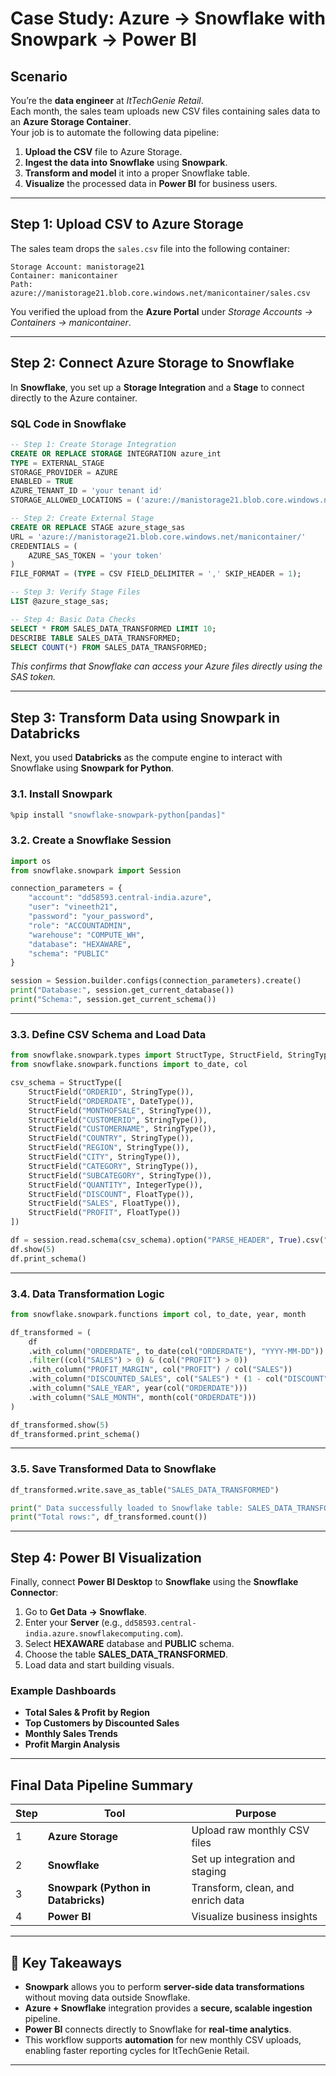 # Case Study: Azure → Snowflake with Snowpark → Power BI

##  Scenario

You’re the **data engineer** at *ItTechGenie Retail*.  
Each month, the sales team uploads new CSV files containing sales data to an **Azure Storage Container**.  
Your job is to automate the following data pipeline:

1. **Upload the CSV** file to Azure Storage.
2. **Ingest the data into Snowflake** using **Snowpark**.
3. **Transform and model** it into a proper Snowflake table.
4. **Visualize** the processed data in **Power BI** for business users.

---

##  Step 1: Upload CSV to Azure Storage

The sales team drops the `sales.csv` file into the following container:

```
Storage Account: manistorage21  
Container: manicontainer  
Path: azure://manistorage21.blob.core.windows.net/manicontainer/sales.csv
```

You verified the upload from the **Azure Portal** under *Storage Accounts → Containers → manicontainer*.

---

##  Step 2: Connect Azure Storage to Snowflake

In **Snowflake**, you set up a **Storage Integration** and a **Stage** to connect directly to the Azure container.

### SQL Code in Snowflake

```sql
-- Step 1: Create Storage Integration
CREATE OR REPLACE STORAGE INTEGRATION azure_int
TYPE = EXTERNAL_STAGE
STORAGE_PROVIDER = AZURE
ENABLED = TRUE
AZURE_TENANT_ID = 'your tenant id'
STORAGE_ALLOWED_LOCATIONS = ('azure://manistorage21.blob.core.windows.net/manicontainer/');

-- Step 2: Create External Stage
CREATE OR REPLACE STAGE azure_stage_sas
URL = 'azure://manistorage21.blob.core.windows.net/manicontainer/'
CREDENTIALS = (
    AZURE_SAS_TOKEN = 'your token'
)
FILE_FORMAT = (TYPE = CSV FIELD_DELIMITER = ',' SKIP_HEADER = 1);

-- Step 3: Verify Stage Files
LIST @azure_stage_sas;

-- Step 4: Basic Data Checks
SELECT * FROM SALES_DATA_TRANSFORMED LIMIT 10;
DESCRIBE TABLE SALES_DATA_TRANSFORMED;
SELECT COUNT(*) FROM SALES_DATA_TRANSFORMED;
```

 *This confirms that Snowflake can access your Azure files directly using the SAS token.*

---

##  Step 3: Transform Data using Snowpark in Databricks

Next, you used **Databricks** as the compute engine to interact with Snowflake using **Snowpark for Python**.

### 3.1. Install Snowpark

```bash
%pip install "snowflake-snowpark-python[pandas]"
```

### 3.2. Create a Snowflake Session

```python
import os
from snowflake.snowpark import Session

connection_parameters = {
    "account": "dd58593.central-india.azure",
    "user": "vineeth21",
    "password": "your_password",
    "role": "ACCOUNTADMIN",
    "warehouse": "COMPUTE_WH",
    "database": "HEXAWARE",
    "schema": "PUBLIC"
}

session = Session.builder.configs(connection_parameters).create()
print("Database:", session.get_current_database())
print("Schema:", session.get_current_schema())
```

---

### 3.3. Define CSV Schema and Load Data

```python
from snowflake.snowpark.types import StructType, StructField, StringType, IntegerType, FloatType, DateType
from snowflake.snowpark.functions import to_date, col

csv_schema = StructType([
    StructField("ORDERID", StringType()),
    StructField("ORDERDATE", DateType()),
    StructField("MONTHOFSALE", StringType()),
    StructField("CUSTOMERID", StringType()),
    StructField("CUSTOMERNAME", StringType()),
    StructField("COUNTRY", StringType()),
    StructField("REGION", StringType()),
    StructField("CITY", StringType()),
    StructField("CATEGORY", StringType()),
    StructField("SUBCATEGORY", StringType()),
    StructField("QUANTITY", IntegerType()),
    StructField("DISCOUNT", FloatType()),
    StructField("SALES", FloatType()),
    StructField("PROFIT", FloatType())
])

df = session.read.schema(csv_schema).option("PARSE_HEADER", True).csv("@azure_stage_sas/sales.csv")
df.show(5)
df.print_schema()
```

---

### 3.4. Data Transformation Logic

```python
from snowflake.snowpark.functions import col, to_date, year, month

df_transformed = (
    df
    .with_column("ORDERDATE", to_date(col("ORDERDATE"), "YYYY-MM-DD"))
    .filter((col("SALES") > 0) & (col("PROFIT") > 0))
    .with_column("PROFIT_MARGIN", col("PROFIT") / col("SALES"))
    .with_column("DISCOUNTED_SALES", col("SALES") * (1 - col("DISCOUNT")))
    .with_column("SALE_YEAR", year(col("ORDERDATE")))
    .with_column("SALE_MONTH", month(col("ORDERDATE")))
)

df_transformed.show(5)
df_transformed.print_schema()
```

---

### 3.5. Save Transformed Data to Snowflake

```python
df_transformed.write.save_as_table("SALES_DATA_TRANSFORMED")

print(" Data successfully loaded to Snowflake table: SALES_DATA_TRANSFORMED")
print("Total rows:", df_transformed.count())
```

---

##  Step 4: Power BI Visualization

Finally, connect **Power BI Desktop** to **Snowflake** using the **Snowflake Connector**:

1. Go to **Get Data → Snowflake**.
2. Enter your **Server** (e.g., `dd58593.central-india.azure.snowflakecomputing.com`).
3. Select **HEXAWARE** database and **PUBLIC** schema.
4. Choose the table **SALES_DATA_TRANSFORMED**.
5. Load data and start building visuals.

### Example Dashboards
-  **Total Sales & Profit by Region**
-  **Top Customers by Discounted Sales**
-  **Monthly Sales Trends**
-  **Profit Margin Analysis**

---

##  Final Data Pipeline Summary

| Step | Tool | Purpose |
|------|------|----------|
| 1 | **Azure Storage** | Upload raw monthly CSV files |
| 2 | **Snowflake** | Set up integration and staging |
| 3 | **Snowpark (Python in Databricks)** | Transform, clean, and enrich data |
| 4 | **Power BI** | Visualize business insights |

---

## 🚀 Key Takeaways

- **Snowpark** allows you to perform **server-side data transformations** without moving data outside Snowflake.
- **Azure + Snowflake** integration provides a **secure, scalable ingestion** pipeline.
- **Power BI** connects directly to Snowflake for **real-time analytics**.
- This workflow supports **automation** for new monthly CSV uploads, enabling faster reporting cycles for ItTechGenie Retail.

---


